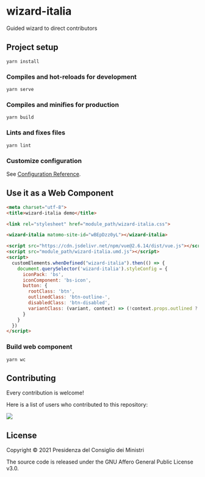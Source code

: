 <!-- markdownlint-disable no-inline-html -->

# wizard-italia

Guided wizard to direct contributors

## Project setup

```shell
yarn install
```

### Compiles and hot-reloads for development

```shell
yarn serve
```

### Compiles and minifies for production

```shell
yarn build
```

### Lints and fixes files

```shell
yarn lint
```

### Customize configuration

See [Configuration Reference](https://cli.vuejs.org/config/).

## Use it as a Web Component

```html
<meta charset="utf-8">
<title>wizard-italia demo</title>

<link rel="stylesheet" href="module_path/wizard-italia.css">

<wizard-italia matomo-site-id="wBEpDzz0yL"></wizard-italia>

<script src="https://cdn.jsdelivr.net/npm/vue@2.6.14/dist/vue.js"></script>
<script src="module_path/wizard-italia.umd.js"></script>
<script>
  customElements.whenDefined("wizard-italia").then(() => {
    document.querySelector('wizard-italia').styleConfig = {
      iconPack: 'bs',
      iconComponent: 'bs-icon',
      button: {
        rootClass: 'btn',
        outlinedClass: 'btn-outline-',
        disabledClass: 'btn-disabled',
        variantClass: (variant, context) => (!context.props.outlined ? `btn-${variant}` : ''),
      }
    }
  })
</script>
```

### Build web component

```
yarn wc
```

## Contributing

Every contribution is welcome!

Here is a list of users who contributed to this repository:

<a href="https://github.com/italia/wizard-italia/graphs/contributors">
  <img src="https://contributors-img.web.app/image?repo=italia/wizard-italia" />
</a>

## License

Copyright © 2021 Presidenza del Consiglio dei Ministri

The source code is released under the GNU Affero General Public License
v3.0.
